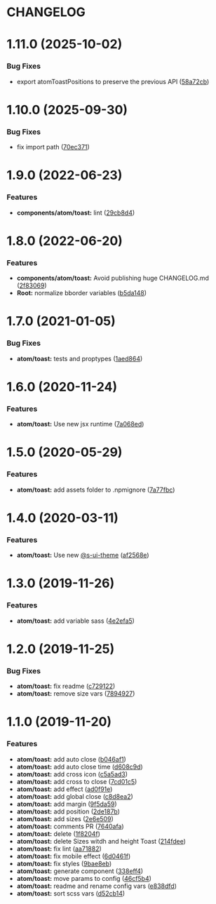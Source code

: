 # CHANGELOG

# 1.11.0 (2025-10-02)


### Bug Fixes

* export atomToastPositions to preserve the previous API ([58a72cb](https://github.com/SUI-Components/sui-components/commit/58a72cbec30e5ebda9ed0b0eb63e0ab89f39e1e9))



# 1.10.0 (2025-09-30)


### Bug Fixes

* fix import path ([70ec371](https://github.com/SUI-Components/sui-components/commit/70ec3716c9052a2f76cc29fad1d8ea157cbe187f))



# 1.9.0 (2022-06-23)


### Features

* **components/atom/toast:** lint ([29cb8d4](https://github.com/SUI-Components/sui-components/commit/29cb8d4e1cce6794f9c7bd3cff495985f3ae3405))



# 1.8.0 (2022-06-20)


### Features

* **components/atom/toast:** Avoid publishing huge CHANGELOG.md ([2f83069](https://github.com/SUI-Components/sui-components/commit/2f83069c108a9455f4f8138afe308bb578f72a17))
* **Root:** normalize bborder variables ([b5da148](https://github.com/SUI-Components/sui-components/commit/b5da1482ca96b523f0c168c7040783ce78a7f14d))



# 1.7.0 (2021-01-05)


### Bug Fixes

* **atom/toast:** tests and proptypes ([1aed864](https://github.com/SUI-Components/sui-components/commit/1aed8640853131cd3f5a8a94d17cfd6e8eadd151))



# 1.6.0 (2020-11-24)


### Features

* **atom/toast:** Use new jsx runtime ([7a068ed](https://github.com/SUI-Components/sui-components/commit/7a068edf4b5b07893f4af60d853206ed7a7a8767))



# 1.5.0 (2020-05-29)


### Features

* **atom/toast:** add assets folder to .npmignore ([7a77fbc](https://github.com/SUI-Components/sui-components/commit/7a77fbcb2358ea9f74991efe723741e992c3be34))



# 1.4.0 (2020-03-11)


### Features

* **atom/toast:** Use new [@s-ui-theme](https://github.com/s-ui-theme) ([af2568e](https://github.com/SUI-Components/sui-components/commit/af2568e484894fa3c307496bfe2523e890b27d66))



# 1.3.0 (2019-11-26)


### Features

* **atom/toast:** add variable sass ([4e2efa5](https://github.com/SUI-Components/sui-components/commit/4e2efa5c5f4cc2bc23706aa640028286337630a7))



# 1.2.0 (2019-11-25)


### Bug Fixes

* **atom/toast:** fix readme ([c729122](https://github.com/SUI-Components/sui-components/commit/c729122cbf9d5c64ca864abe16828e1eedddfc2f))
* **atom/toast:** remove size vars ([7894927](https://github.com/SUI-Components/sui-components/commit/78949271875c8919e946dcea5dbccc481bbfb512))



# 1.1.0 (2019-11-20)


### Features

* **atom/toast:** add auto close ([b046af1](https://github.com/SUI-Components/sui-components/commit/b046af1c850520364484390b5b8b42595a51bd62))
* **atom/toast:** add auto close time ([d608c9d](https://github.com/SUI-Components/sui-components/commit/d608c9d238f7104ee380ca0dc75b8ef0ce783545))
* **atom/toast:** add cross icon ([c5a5ad3](https://github.com/SUI-Components/sui-components/commit/c5a5ad382a844aaf8693ba93c5c51643d8d97e8e))
* **atom/toast:** add cross to close ([7cd01c5](https://github.com/SUI-Components/sui-components/commit/7cd01c59f09a96ad361d639c113e9ac6c6b2aea9))
* **atom/toast:** add effect ([ad0f91e](https://github.com/SUI-Components/sui-components/commit/ad0f91e83b6bd2a75bc1b7ee781523725eacdcb2))
* **atom/toast:** add global close ([c8d8ea2](https://github.com/SUI-Components/sui-components/commit/c8d8ea2e8b42d8cb5cf9da57bb66cf655f79c658))
* **atom/toast:** add margin ([9f5da59](https://github.com/SUI-Components/sui-components/commit/9f5da595b14db2fa74488ac843c81d3427fe586b))
* **atom/toast:** add position ([2de187b](https://github.com/SUI-Components/sui-components/commit/2de187bfcd613a4f605ca7d1d47a5b47f880f088))
* **atom/toast:** add sizes ([2e6e509](https://github.com/SUI-Components/sui-components/commit/2e6e50907c3db45f2c79466030881224b41fbad8))
* **atom/toast:** comments PR ([7640afa](https://github.com/SUI-Components/sui-components/commit/7640afa9079f11dd703944e703dfb654c3f97fbf))
* **atom/toast:** delete ([1f8204f](https://github.com/SUI-Components/sui-components/commit/1f8204f9072cceeccf62bcec16fcec61db0cb64b))
* **atom/toast:** delete Sizes witdh and height Toast ([214fdee](https://github.com/SUI-Components/sui-components/commit/214fdee741db347512294f23534c46dc092af19a))
* **atom/toast:** fix lint ([aa71882](https://github.com/SUI-Components/sui-components/commit/aa718827ba51e0f3d597df698cdfc5f931703837))
* **atom/toast:** fix mobile effect ([6d0461f](https://github.com/SUI-Components/sui-components/commit/6d0461fc41ce6dc772cc2d6d0fddb3cb2a93d5da))
* **atom/toast:** fix styles ([9bae8eb](https://github.com/SUI-Components/sui-components/commit/9bae8eb791d899160af042dcf478fa665f385234))
* **atom/toast:** generate component ([338eff4](https://github.com/SUI-Components/sui-components/commit/338eff4927ea37496a19beabeb0adbf60dec7b9e))
* **atom/toast:** move params to config ([46cf5b4](https://github.com/SUI-Components/sui-components/commit/46cf5b42f4ea7cf54634cbff8ed94ab7a3f79a14))
* **atom/toast:** readme and rename config vars ([e838dfd](https://github.com/SUI-Components/sui-components/commit/e838dfd20ce90a0ba3ae3c5a3d85f80ce25b000d))
* **atom/toast:** sort scss vars ([d52cb14](https://github.com/SUI-Components/sui-components/commit/d52cb14caca2a07109fb0bc9b642cb423543ac31))